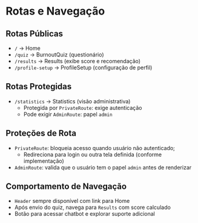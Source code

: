 # Rotas e Navegação

## Rotas Públicas
- `/` → Home
- `/quiz` → BurnoutQuiz (questionário)
- `/results` → Results (exibe score e recomendação)
- `/profile-setup` → ProfileSetup (configuração de perfil)

## Rotas Protegidas
- `/statistics` → Statistics (visão administrativa)
  - Protegida por `PrivateRoute`: exige autenticação
  - Pode exigir `AdminRoute`: papel `admin`

## Proteções de Rota
- `PrivateRoute`: bloqueia acesso quando usuário não autenticado;
  - Redireciona para login ou outra tela definida (conforme implementação)
- `AdminRoute`: valida que o usuário tem o papel `admin` antes de renderizar

## Comportamento de Navegação
- `Header` sempre disponível com link para Home
- Após envio do quiz, navega para `Results` com score calculado
- Botão para acessar chatbot e explorar suporte adicional